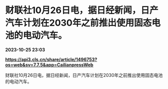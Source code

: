 # 财联社10月26日电，据日经新闻，日产汽车计划在2030年之前推出使用固态电池的电动汽车。

**2023-10-25 23:03**

**https://api3.cls.cn/share/article/1496753?os=web&sv=7.7.5&app=CailianpressWeb**

财联社10月26日电，据日经新闻，日产汽车计划在2030年之前推出使用固态电池的电动汽车。